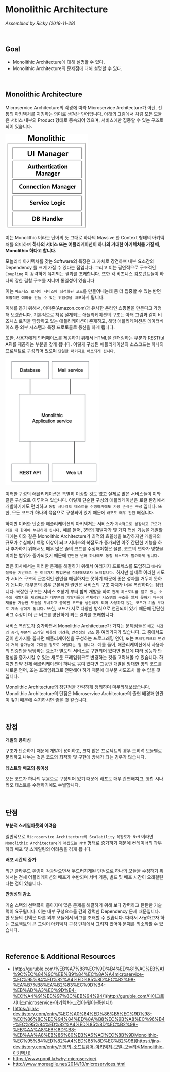 # Monolithic Architecture

*Assembled by Ricky (2019-11-28)*

<br/>

## Goal

- Monolithic Architecture에 대해 설명할 수 있다.
- Monolithic Architecture의 문제점에 대해 설명할 수 있다.

<br/>

## Monolithic Architecture

Microservice Architecture의 각광에 따라 Microservice Architecture가 아닌, 전통의 아키텍처를 지칭하는 의미로 생겨난 단어입니다. 아래의 그림에서 처럼 모든 모듈은 서비스 내부의 Product 형태로 종속되어 있으며, 서비스에만 집중할 수 있는 구조로 되어 있습니다.

<img src="./resources/monolithic-architecture-001.png" height=300>

이는 Monolithic 이라는 단어의 뜻 그대로 하나의 Massive 한 Context 형태의 아키텍처를 의미하며 **하나의 서비스 또는 어플리케이션이 하나의 거대한 아키텍처를 가질 때, Monolithic 하다고 합니다.** 

 모놀리식 아키텍처를 갖는 Software의 특징은 그 자체로 강건하며 내부 요소간의 Dependency 를 크게 가질 수 있다는 점입니다. 그리고 이는 필연적으로 구조적인 `Coupling` 이 강력하게 유지되는 결과를 초래합니다. 또한 각 비즈니스 컴포넌트들이 하나의 강한 결합 구조를 지니며 통일성이 있습니다

이는 `비즈니스 로직이 서비스에 최적화된 코드`를 만들어내는데 좀 더 집중할 수 있는 반면 `복합적인 예외를 만들 수 있는 위험성을 내포`하게 됩니다.

이해를 돕기 위해서, 아마존(Amazon.com)과 유사한 온라인 쇼핑몰을 만든다고 가정해 보겠습니다. 기본적으로 처음 설계되는 애플리케이션의 구조는 아래 그림과 같이 비즈니스 로직을 담당하고 있는 애플리케이션이 존재하고, 해당 애플리케이션은 데이터베이스 등 외부 시스템과 특정 프로토콜로 통신을 하게 됩니다.

또한, 사용자에게 인터페이스를 제공하기 위해서 HTML을 렌더링하는 부분과 RESTful API를 제공하는 부분을 갖게 됩니다. 이렇게 구성된 애플리케이션의 소스코드는 하나의 프로젝트로 구성되어 있으며 `단일한 패키지로 배포되게 됩니다.`

<img src="./resources/monolithic-architecture-002.png" height=400>

이러한 구성의 애플리케이션은 특별히 이상할 것도 없고 실제로 많은 서비스들이 이와 같은 구성으로 이루어져 있습니다. 이렇게 단순한 구성의 애플리케이션은 로컬 환경에서 개발하기에도 편리하고 `통합 시나리오 테스트를 수행하기에도 가장 손쉬운 구성` 입니다. 또한, 모든 코드가 하나의 묶음으로 구성되어 있기 때문에 `배포도 매우 간편` 해집니다.

하지만 이러한 단순한 애플리케이션의 아키텍처는 서비스가 `지속적으로 성장하고 규모가 커질 때 한계에 부딪히게 됩니다.` 예를 들어, 3명의 개발자가 몇 가지 핵심 기능을 개발할 때에는 이와 같은 Monolithic Architecture가 최적의 효율성을 보장하지만 개발자의 규모가 수십에서 백명 이상이 되고 서비스의 복잡도가 증가되면 아주 간단한 기능을 하나 추가하기 위해서도 매우 많은 줄의 코드를 수정해야함은 물론, 코드의 변화가 영향을 미치는 범위가 증가되었기 때문에 `간단한 변화 하나에도 통합 테스트가 필요하게 됩니다.`

많은 회사에서는 이러한 문제를 해결하기 위해서 여러가지 프로세스를 도입하고 `애자일 철학을 기반으로 둔 여러가지 방법론을 적용해보고자 노력합니다.` 하지만 실제로 이러한 시도가 서비스 구조의 근본적인 원인을 해결하지는 못하기 때문에 좋은 성과를 거두지 못하게 됩니다. 대부분의 경우 근본적인 원인은 서비스의 구조 자체가 너무 복잡하다는 점입니다. 복잡한 구조는 서비스 초창기 부터 함께 개발을 하여 `전체 히스토리를 알고 있는 소수의 개발자를 제외하고는 대부분의 개발자들이 전체적인 시스템의 구조를 알지 못하기 때문에 재활용 가능한 모듈을 무시하고 중복된 코드를 생산하게 되며 사용하지 않는 코드가 기술 부채로 계속 쌓이게 됩니다.` 또한, 코드가 서로 다양한 방식으로 연관되어 있기 때문에 간단한 버그 수정이 더 큰 버그를 양산하게 되는 결과를 초래합니다.

서비스 복잡도가 증가하면서 Monolithic Architecture가 가지는 문제점들은 `배포 시간의 증가`, `부분적 스케일 아웃의 어려움`, `안정성의 감소` 등 여러가지가 있습니다. 그 중에서도 굳이 한가지를 꼽자면 애플리케이션을 구성하는 프로그래밍 언어, 또는 `프레임워크의 변경이 거의 불가능에 가까울 정도로 어렵다는 점 입니다.` 예를 들어, 애플리케이션에서 사용자의 인증만을 담당하는 요소가 별도의 서비스로 구현되어 있다면 필요에 따라 성능과 안정성을 증가시킬 수 있는 새로운 프레임워크로 변경하는 것을 고려해볼 수 있습니다. 하지만 만약 전체 애플리케이션이 하나로 묶여 있다면 그동안 개발된 방대한 양의 코드를 새로운 언어, 또는 프레임워크로 전환해야 하기 때문에 대부분 시도조차 할 수 없을 것 입니다. 

Monolithic Architecture의 장단점을 간략하게 정리하며 마무리해보겠습니다. Monolithic Architecture의 단점은 Microservice Architecture의 출현 배경과 연관이 깊기 때문에 숙지하시면 좋을 것 같습니다.

<br/>

## 장점

**개발의 용이성**

구조가 단순하기 때문에 개발이 용이하고, 크지 않은 프로젝트의 경우 오히려 모듈별로 분리하고 나누는 것은 코드의 최적화 및 구현에 방해가 되는 경우가 많습니다.  

**테스트와 배포의 용이성**

모든 코드가 하나의 묶음으로 구성되어 있기 때문에 배포도 매우 간편해지고, 통합 시나리오 테스트를 수행하기에도 수월합니다.

<br/>

## 단점

**부분적 스케일아웃의 어려움**

일반적으로 `Microservice Architecture의 Scalability 복잡도가 N+M` 이라면 `Monolithic Architecture의 복잡도는 N*M` 형태로 증가하기 때문에 컨테이너의 과부하와 배포 및 스케일링의 어려움을 겪게 됩니다.

**배포 시간의 증가**

최근 클라우드 환경이 각광받으면서 두드러지게된 단점으로 하나의 모듈을 수정하기 위해서는 전체 어플리케이션의 배포가 수반되며 서버 기동, 빌드 및 배포 시간이 오래걸린다는 점이 있습니다.

**안정성의 감소**

기술 스택의 선택폭이 좁아지며 많은 문제를 해결하기 위해 보다 강력하고 탄탄한 기술력이 요구됩니다. 이는 내부 구성요소들 간의 강력한 Dependency 문제 때문입니다. 한 모듈의 선택은 다른 외부 모듈에서 버그를 초래할 수 있습니다. 따라서 사용하고자 하는 프로젝트의 큰 그림이 아키텍처 구성 단계에서 그려져 있어야 문제를 최소화할 수 있습니다.

<br/>

## Reference & Additional Resources

- [http://guruble.com/%EB%A7%88%EC%9D%B4%ED%81%AC%EB%A1%9C%EC%84%9C%EB%B9%84%EC%8A%A4microservice-%EC%95%84%ED%82%A4%ED%85%8D%EC%B2%98-%EA%B7%B8%EA%B2%83%EC%9D%B4-%EB%AD%A3%EC%9D%B4-%EC%A4%91%ED%97%8C%EB%94%94/](http://guruble.com/마이크로서비스microservice-아키텍처-그것이-뭣이-중헌디/)
- [https://jins-dev.tistory.com/entry/%EC%A0%84%ED%86%B5%EC%9D%98-%EC%86%8C%ED%94%84%ED%8A%B8%EC%9B%A8%EC%96%B4-%EC%95%84%ED%82%A4%ED%85%8D%EC%B2%98-%EB%AA%A8%EB%8D%B8-%EB%AA%A8%EB%86%80%EB%A6%AC%EC%8B%9DMonolithic-%EC%95%84%ED%82%A4%ED%85%8D%EC%B2%98](https://jins-dev.tistory.com/entry/전통의-소프트웨어-아키텍처-모델-모놀리식Monolithic-아키텍처)
- https://www.popit.kr/why-microservice/ 
- http://www.moreagile.net/2014/10/microservices.html 